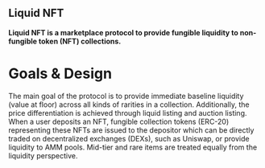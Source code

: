 ## Liquid NFT

**Liquid NFT is a marketplace protocol to provide fungible liquidity to non-fungible token (NFT) collections.**

# Goals & Design
The main goal of the protocol is to provide immediate baseline liquidity (value at floor) across all kinds of rarities in a collection. Additionally, the price differentiation is achieved through liquid listing and auction listing.
When a user deposits an NFT, fungible collection tokens (ERC-20) representing these NFTs are issued to the depositor which can be directly traded on decentralized exchanges (DEXs), such as Uniswap, or provide liquidity to AMM pools. Mid-tier and rare items are treated equally from the liquidity perspective.
